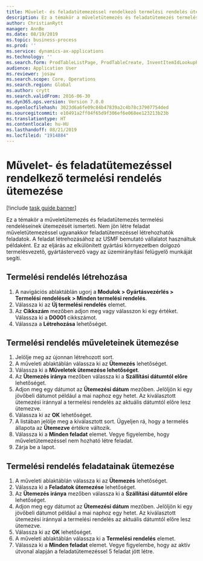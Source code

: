 ```yaml
---
title: Művelet- és feladatütemezéssel rendelkező termelési rendelés ütemezése
description: Ez a témakör a műveletütemezés és feladatütemezés termelési rendeléseinek ütemezését ismerteti.
author: ChristianRytt
manager: AnnBe
ms.date: 08/19/2019
ms.topic: business-process
ms.prod: ''
ms.service: dynamics-ax-applications
ms.technology: ''
ms.search.form: ProdTableListPage, ProdTableCreate, InventItemIdLookupPurchase, ProdSchedule, ProdTable, ProdRouteJob
audience: Application User
ms.reviewer: josaw
ms.search.scope: Core, Operations
ms.search.region: Global
ms.author: crytt
ms.search.validFrom: 2016-06-30
ms.dyn365.ops.version: Version 7.0.0
ms.openlocfilehash: 3023d6a6fe09c84b47839a2c4b78c37907754ded
ms.sourcegitcommit: e10491a2ff04f65d9f306ef6e068ee123213b23b
ms.translationtype: HT
ms.contentlocale: hu-HU
ms.lasthandoff: 08/21/2019
ms.locfileid: "1914884"
---
```

# <a name="schedule-a-production-order-with-operations-and-job-scheduling"></a>Művelet- és feladatütemezéssel rendelkező termelési rendelés ütemezése

[!include [task guide banner](../../includes/task-guide-banner.md)]

Ez a témakör a műveletütemezés és feladatütemezés termelési rendeléseinek ütemezését ismerteti. Nem jön létre feladat műveletütemezéssel ugyanakkor feladatütemezéssel létrehozhatók feladatok. A feladat létrehozásához az USMF bemutató vállalatot használtuk példaként. Ez az eljárás az elkülönített gyártási környezetben dolgozó termelésvezető, gyártástervező vagy az üzemirányítási felügyelő munkáját segíti.


## <a name="create-a-production-order"></a>Termelési rendelés létrehozása
1. A navigációs ablaktáblán ugorj a **Modulok > Gyártásvezérlés > Termelési rendelések > Minden termelési rendelés**.
2. Válassza ki az **Új termelési rendelés** elemet.
3. Az **Cikkszám** mezőben adjon meg vagy válasszon ki egy értéket. Válassza ki a **D0001** cikkszámot.  
4. Válassza a **Létrehozása** lehetőséget.

## <a name="schedule-operations-for-the-production-order"></a>Termelési rendelés műveleteinek ütemezése
1. Jelölje meg az újonnan létrehozott sort.      
2. A műveleti ablaktáblán válassza ki az **Ütemezés** lehetőséget.
3. Válassza ki a **Műveletek ütemezése lehetőséget**.
4. Az **Ütemezés iránya** mezőben válassza ki a **Szállítási dátumtól előre** lehetőséget.
5. Adjon meg egy dátumot az **Ütemezési dátum** mezőben. Jelöljön ki egy jövőbeli dátumot például a mai naphoz egy hetet. Az kiválasztott ütemezési iránnyal a termelési rendelés az aktuális dátumtól előre lesz ütemezve.  
6. Válassza ki az **OK** lehetőséget.
7. A listában jelölje meg a kiválasztott sort. Ügyeljen rá, hogy a termelés állapota az **Ütemezve** értékre változik. 
8. Válassza ki a **Minden feladat** elemet. Vegye figyelembe, hogy műveletütemezéssel nem hozható létre feladat.  
9. Zárja be a lapot.

## <a name="schedule-jobs-for-the-production-order"></a>Termelési rendelés feladatainak ütemezése
1. A műveleti ablaktáblán válassza ki az **Ütemezés** lehetőséget.
2. Válassza ki a **Feladatok ütemezése** lehetőséget.
3. Az **Ütemezés iránya** mezőben válassza ki a **Szállítási dátumtól előre** lehetőséget.
4. Adjon meg egy dátumot az **Ütemezési dátum** mezőben. Jelöljön ki egy jövőbeli dátumot például a mai naphoz egy hetet. Az kiválasztott ütemezési iránnyal a termelési rendelés az aktuális dátumtól előre lesz ütemezve.  
5. Válassza ki az **OK** lehetőséget.
6. A műveleti ablaktáblán válassza ki a **Termelési rendelés** elemet.
7. Válassza ki a **Minden feladat** elemet. Vegye figyelembe, hogy az aktív útvonal alapján a feladatütemezéssel 5 feladat jött létre.  

